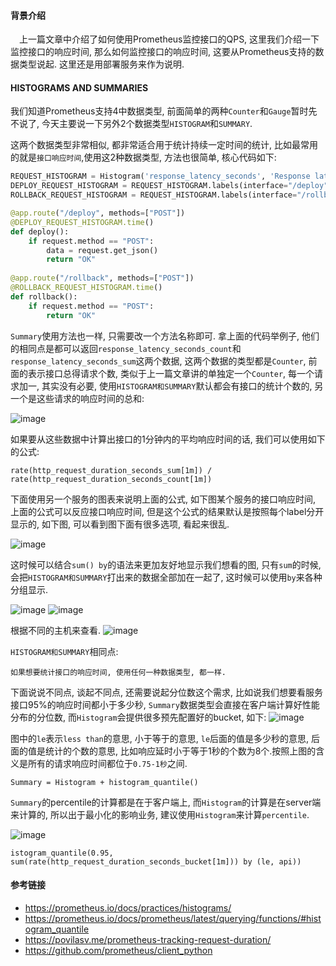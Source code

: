 #### 背景介绍

&emsp;上一篇文章中介绍了如何使用Prometheus监控接口的QPS, 这里我们介绍一下监控接口的响应时间, 那么如何监控接口的响应时间, 这要从Prometheus支持的数据类型说起. 这里还是用部署服务来作为说明.

#### HISTOGRAMS AND SUMMARIES

我们知道Prometheus支持4中数据类型, 前面简单的两种`Counter`和`Gauge`暂时先不说了, 今天主要说一下另外2个数据类型`HISTOGRAM`和`SUMMARY`.

这两个数据类型非常相似, 都非常适合用于统计持续一定时间的统计, 比如最常用的就是`接口响应时间`,使用这2种数据类型, 方法也很简单, 核心代码如下:

```python
REQUEST_HISTOGRAM = Histogram('response_latency_seconds', 'Response latency (seconds)', ["interface"])
DEPLOY_REQUEST_HISTOGRAM = REQUEST_HISTOGRAM.labels(interface="/deploy")
ROLLBACK_REQUEST_HISTOGRAM = REQUEST_HISTOGRAM.labels(interface="/rollback")

@app.route("/deploy", methods=["POST"])
@DEPLOY_REQUEST_HISTOGRAM.time()
def deploy():
    if request.method == "POST":
        data = request.get_json()
        return "OK"
        
@app.route("/rollback", methods=["POST"])
@ROLLBACK_REQUEST_HISTOGRAM.time()
def rollback():
    if request.method == "POST":
        return "OK"
```

`Summary`使用方法也一样, 只需要改一个方法名称即可. 拿上面的代码举例子, 他们的相同点是都可以返回`response_latency_seconds_count`和`response_latency_seconds_sum`这两个数据, 这两个数据的类型都是`Counter`, 前面的表示接口总得请求个数, 类似于上一篇文章讲的单独定一个`Counter`, 每一个请求加一, 其实没有必要, 使用`HISTOGRAM和SUMMARY`默认都会有接口的统计个数的, 另一个是这些请求的响应时间的总和:

![image](https://user-images.githubusercontent.com/7486508/41818500-edbbe9c8-77e2-11e8-8d51-6a47c05109d0.png)

如果要从这些数据中计算出接口的1分钟内的平均响应时间的话, 我们可以使用如下的公式:

```
rate(http_request_duration_seconds_sum[1m]) / rate(http_request_duration_seconds_count[1m])
```

下面使用另一个服务的图表来说明上面的公式, 如下图某个服务的接口响应时间, 上面的公式可以反应接口响应时间, 但是这个公式的结果默认是按照每个label分开显示的, 如下图, 可以看到图下面有很多选项, 看起来很乱.

![image](https://user-images.githubusercontent.com/7486508/41818573-4d822b3c-77e4-11e8-89bb-dadaf6d10bf7.png)

这时候可以结合`sum() by`的语法来更加友好地显示我们想看的图, 只有`sum`的时候, 会把`HISTOGRAM和SUMMARY`打出来的数据全部加在一起了, 这时候可以使用`by`来各种分组显示.

![image](https://user-images.githubusercontent.com/7486508/41819252-c3338dde-77ef-11e8-900a-4622656cb10f.png)
![image](https://user-images.githubusercontent.com/7486508/41819678-1dc21dd6-77f7-11e8-8e09-5f50d47c7ded.png)

根据不同的主机来查看.
![image](https://user-images.githubusercontent.com/7486508/41819791-4989f77a-77f9-11e8-89ad-163e9156ea32.png)

`HISTOGRAM和SUMMARY`相同点:

```
如果想要统计接口的响应时间, 使用任何一种数据类型, 都一样.
```

下面说说不同点, 谈起不同点, 还需要说起分位数这个需求, 比如说我们想要看服务接口95%的响应时间都小于多少秒, `Summary`数据类型会直接在客户端计算好性能分布的分位数, 而`Histogram`会提供很多预先配置好的bucket, 如下:
![image](https://user-images.githubusercontent.com/7486508/41820441-821fdacc-7804-11e8-9f4a-9965662a9ea1.png)

图中的`le`表示`less than`的意思, 小于等于的意思, `le`后面的值是多少秒的意思, 后面的值是统计的个数的意思, 比如响应延时小于等于1秒的个数为8个.按照上图的含义是所有的请求响应时间都位于`0.75-1秒`之间.

```
Summary = Histogram + histogram_quantile()
```

`Summary`的percentile的计算都是在于客户端上, 而`Histogram`的计算是在server端来计算的, 所以出于最小化的影响业务, 建议使用`Histogram`来计算`percentile`.

![image](https://user-images.githubusercontent.com/7486508/41820636-98b1ba6e-7807-11e8-85d6-bfc8896c17df.png)

`istogram_quantile(0.95, sum(rate(http_request_duration_seconds_bucket[1m])) by (le, api))`


#### 参考链接

* https://prometheus.io/docs/practices/histograms/
* https://prometheus.io/docs/prometheus/latest/querying/functions/#histogram_quantile
* https://povilasv.me/prometheus-tracking-request-duration/
* https://github.com/prometheus/client_python




